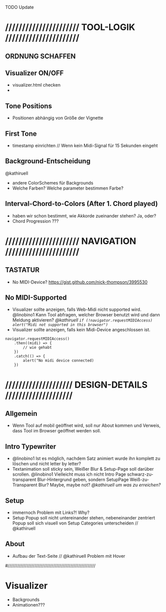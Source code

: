 TODO Update

# ////////////////////// TOOL-LOGIK //////////////////////

## ORDNUNG SCHAFFEN

## Visualizer ON/OFF

- visualizer.html checken
-

## Tone Positions

- Positionen abhängig von Größe der Vignette

## First Tone

- timestamp einrichten // Wenn kein Midi-Signal für 15 Sekunden eingeht

## Background-Entscheidung

@kathiruell

- andere ColorSchemes für Backgrounds
- Welche Farben? Welche parameter bestimmen Farbe?

## Interval-Chord-to-Colors (After 1. Chord played)

- haben wir schon bestimmt, wie Akkorde zueinander stehen? Ja, oder?
- Chord Progression ???

# ////////////////////// NAVIGATION //////////////////////

## TASTATUR

- No MIDI-Device? https://gist.github.com/nick-thompson/3995530

## No MIDI-Supported

- Visualizer sollte anzeigen, falls Web-Midi nicht supported wird.
  @linobino1 Kann Tool abfragen, welcher Browser benutzt wird und dann Meldung aktivieren?
  _@kathiruell `if (!navigator.requestMIDIAccess) alert("Midi not supported in this browser")`_
- Visualizer sollte anzeigen, falls kein Midi-Device angeschlossen ist.

```
navigator.requestMIDIAccess()
    .then((midi) => {
        // wie gehabt
    })
    .catch(() => {
        alert("No midi device connected)
    })
```

# //////////////////// DESIGN-DETAILS ////////////////////

## Allgemein

- Wenn Tool auf mobil geöffnet wird, soll nur About kommen und Verweis, dass Tool im Browser geöffnet werden soll.

## Intro Typewriter

- @linobino1 Ist es möglich, nachdem Satz animiert wurde ihn komplett zu löschen und nicht letter by letter?
- Textanimation soll sticky sein, Weißer Blur & Setup-Page soll darüber scrollen.
  @linobino1 Vielleicht muss ich nicht Intro Page schwarz-zu-transparent Blur-Hintergrund geben, sondern SetupPage Weiß-zu-Transparent Blur? Maybe, maybe not?
  _@kathiruell um was zu erreichen?_

## Setup

- immernoch Problem mit Links?! Why?
- Setup Popup soll nicht untereinander stehen, nebeneinander zentriert
  Popup soll sich visuell von Setup Categories unterscheiden // @kathiruell

## About

- Aufbau der Text-Seite // @kathiruell
  Problem mit Hover

#////////////////////////////////////////////////////////

# Visualizer

- Backgrounds
- Animationen???
